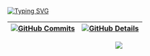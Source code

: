 [![Typing SVG](https://readme-typing-svg.demolab.com?font=&weight=800&size=32&pause=1000&color=9B7DFF&width=435&lines=Gaspari)](https://git.io/typing-svg)

  
 | [![GitHub Commits](http://github-profile-summary-cards.vercel.app/api/cards/productive-time?username=Caspiom&theme=aura&utcOffset=8)](https://github.com/vn7n24fzkq/github-profile-summary-cards) | [![GitHub Details](http://github-profile-summary-cards.vercel.app/api/cards/profile-details?username=Caspiom&theme=aura)](https://github.com/vn7n24fzkq/github-profile-summary-cards) |  
 | ----------- | ----------- |


 
  <div align="center" >
<a href="https://skillicons.dev"   >
  <img src="https://skillicons.dev/icons?i=linux,kali,java,cs,py,dotnet,git,vscode,javascript,typescript,css,html,next,tailwind,nodejs,vue,docker,figma,github,postman,mysql,postgres,discord,idea&perline=12" />
</a>
  <br />

  </div>

 






 
  
  

  
